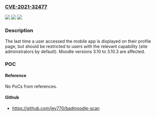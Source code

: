 ### [CVE-2021-32477](https://cve.mitre.org/cgi-bin/cvename.cgi?name=CVE-2021-32477)
![](https://img.shields.io/static/v1?label=Product&message=moodle&color=blue)
![](https://img.shields.io/static/v1?label=Version&message=n%2Fa&color=blue)
![](https://img.shields.io/static/v1?label=Vulnerability&message=CWE-200&color=brighgreen)

### Description

The last time a user accessed the mobile app is displayed on their profile page, but should be restricted to users with the relevant capability (site administrators by default). Moodle versions 3.10 to 3.10.3 are affected.

### POC

#### Reference
No PoCs from references.

#### Github
- https://github.com/jev770/badmoodle-scan

